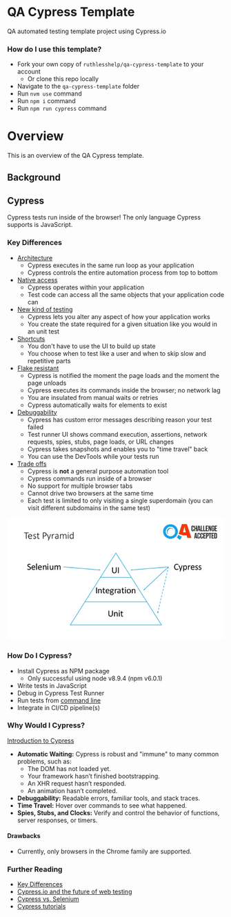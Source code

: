 # QA Cypress Template
QA automated testing template project using Cypress.io

### How do I use this template?

- Fork your own copy of `ruthlesshelp/qa-cypress-template` to your account
  - Or clone this repo locally
- Navigate to the `qa-cypress-template` folder
- Run `nvm use` command
- Run `npm i` command
- Run `npm run cypress` command

# Overview
This is an overview of the QA Cypress template.

## Background

## Cypress

Cypress tests run inside of the browser! The only language Cypress supports is JavaScript.

### Key Differences

- [Architecture](https://docs.cypress.io/guides/overview/key-differences.html#Architecture)
  - Cypress executes in the same run loop as your application
  - Cypress controls the entire automation process from top to bottom
- [Native access](https://docs.cypress.io/guides/overview/key-differences.html#Native-access)
  - Cypress operates within your application
  - Test code can access all the same objects that your application code can
- [New kind of testing](https://docs.cypress.io/guides/overview/key-differences.html#New-kind-of-testing)
  - Cypress lets you alter any aspect of how your application works
  - You create the state required for a given situation like you would in an unit test
- [Shortcuts](https://docs.cypress.io/guides/overview/key-differences.html#Shortcuts)
  - You don't have to use the UI to build up state
  - You choose when to test like a user and when to skip slow and repetitive parts
- [Flake resistant](https://docs.cypress.io/guides/overview/key-differences.html#Flake-resistant)
  - Cypress is notified the moment the page loads and the moment the page unloads
  - Cypress executes its commands inside the browser; no network lag
  - You are insulated from manual waits or retries
  - Cypress automatically waits for elements to exist
- [Debuggability](https://docs.cypress.io/guides/overview/key-differences.html#Debuggability)
  - Cypress has custom error messages describing reason your test failed
  - Test runner UI shows command execution, assertions, network requests, spies, stubs, page loads, or URL changes
  - Cypress takes snapshots and enables you to "time travel" back
  - You can use the DevTools while your tests run
- [Trade offs](https://docs.cypress.io/guides/references/trade-offs.html)
  - Cypress is **not** a general purpose automation tool
  - Cypress commands run inside of a browser
  - No support for multiple browser tabs
  - Cannot drive two browsers at the same time
  - Each test is limited to only visiting a single superdomain (you can visit different subdomains in the same test)

![Test Pyramid](./docs/images/test-pyramid.jpg)

### How Do I Cypress?

- Install Cypress as NPM package
  - Only successful using node v8.9.4 (npm v6.0.1)
- Write tests in JavaScript
- Debug in Cypress Test Runner
- Run tests from [command line](https://docs.cypress.io/guides/guides/command-line.html)
- Integrate in CI/CD pipeline(s)

### Why Would I Cypress?

[Introduction to Cypress](https://docs.cypress.io/guides/core-concepts/introduction-to-cypress.html)

- **Automatic Waiting:** Cypress is robust and "immune" to many common problems, such as:
  - The DOM has not loaded yet.
  - Your framework hasn’t finished bootstrapping.
  - An XHR request hasn’t responded.
  - An animation hasn’t completed.
- **Debuggability:** Readable errors, familiar tools, and stack traces.
- **Time Travel:** Hover over commands to see what happened.
- **Spies, Stubs, and Clocks:** Verify and control the behavior of functions, server responses, or timers.

#### Drawbacks

- Currently, only browsers in the Chrome family are supported.

### Further Reading

- [Key Differences](https://docs.cypress.io/guides/overview/key-differences.html)
- [Cypress.io and the future of web testing](https://automationpanda.com/tag/cypress/)
- [Cypress vs. Selenium](https://automationrhapsody.com/cypress-vs-selenium-end-era/)
- [Cypress tutorials](https://docs.cypress.io/examples/examples/tutorials.html)

